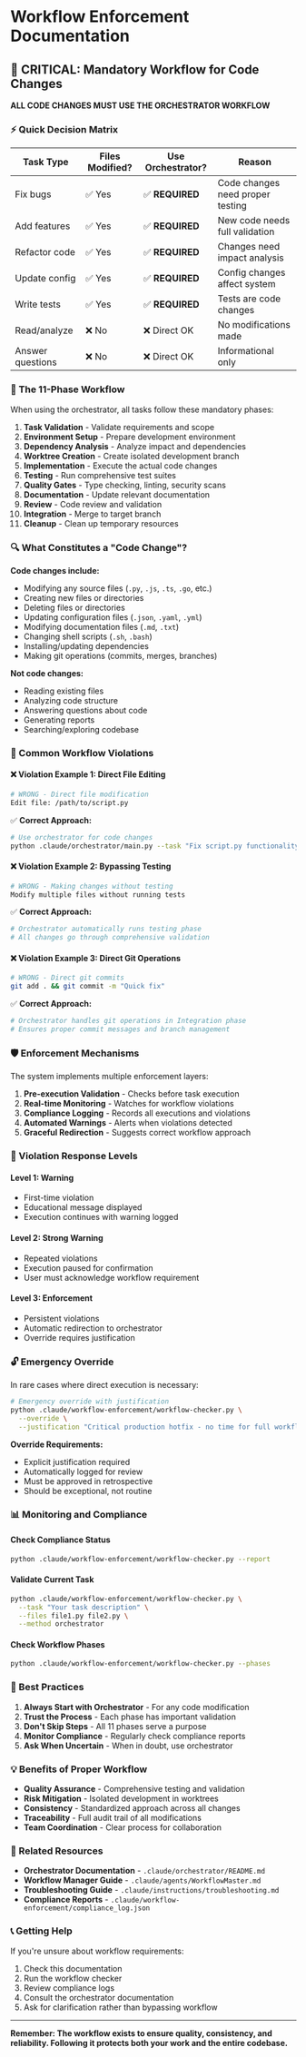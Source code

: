 # Workflow Enforcement Documentation

## 🚨 CRITICAL: Mandatory Workflow for Code Changes

**ALL CODE CHANGES MUST USE THE ORCHESTRATOR WORKFLOW**

### ⚡ Quick Decision Matrix

| Task Type | Files Modified? | Use Orchestrator? | Reason |
|-----------|----------------|-------------------|---------|
| Fix bugs | ✅ Yes | ✅ **REQUIRED** | Code changes need proper testing |
| Add features | ✅ Yes | ✅ **REQUIRED** | New code needs full validation |
| Refactor code | ✅ Yes | ✅ **REQUIRED** | Changes need impact analysis |
| Update config | ✅ Yes | ✅ **REQUIRED** | Config changes affect system |
| Write tests | ✅ Yes | ✅ **REQUIRED** | Tests are code changes |
| Read/analyze | ❌ No | ❌ Direct OK | No modifications made |
| Answer questions | ❌ No | ❌ Direct OK | Informational only |

### 🎯 The 11-Phase Workflow

When using the orchestrator, all tasks follow these mandatory phases:

1. **Task Validation** - Validate requirements and scope
2. **Environment Setup** - Prepare development environment
3. **Dependency Analysis** - Analyze impact and dependencies
4. **Worktree Creation** - Create isolated development branch
5. **Implementation** - Execute the actual code changes
6. **Testing** - Run comprehensive test suites
7. **Quality Gates** - Type checking, linting, security scans
8. **Documentation** - Update relevant documentation
9. **Review** - Code review and validation
10. **Integration** - Merge to target branch
11. **Cleanup** - Clean up temporary resources

### 🔍 What Constitutes a "Code Change"?

**Code changes include:**
- Modifying any source files (`.py`, `.js`, `.ts`, `.go`, etc.)
- Creating new files or directories
- Deleting files or directories
- Updating configuration files (`.json`, `.yaml`, `.yml`)
- Modifying documentation files (`.md`, `.txt`)
- Changing shell scripts (`.sh`, `.bash`)
- Installing/updating dependencies
- Making git operations (commits, merges, branches)

**Not code changes:**
- Reading existing files
- Analyzing code structure
- Answering questions about code
- Generating reports
- Searching/exploring codebase

### 🚫 Common Workflow Violations

#### ❌ Violation Example 1: Direct File Editing
```bash
# WRONG - Direct file modification
Edit file: /path/to/script.py
```

✅ **Correct Approach:**
```bash
# Use orchestrator for code changes
python .claude/orchestrator/main.py --task "Fix script.py functionality" --files "script.py"
```

#### ❌ Violation Example 2: Bypassing Testing
```bash
# WRONG - Making changes without testing
Modify multiple files without running tests
```

✅ **Correct Approach:**
```bash
# Orchestrator automatically runs testing phase
# All changes go through comprehensive validation
```

#### ❌ Violation Example 3: Direct Git Operations
```bash
# WRONG - Direct git commits
git add . && git commit -m "Quick fix"
```

✅ **Correct Approach:**
```bash
# Orchestrator handles git operations in Integration phase
# Ensures proper commit messages and branch management
```

### 🛡️ Enforcement Mechanisms

The system implements multiple enforcement layers:

1. **Pre-execution Validation** - Checks before task execution
2. **Real-time Monitoring** - Watches for workflow violations
3. **Compliance Logging** - Records all executions and violations
4. **Automated Warnings** - Alerts when violations detected
5. **Graceful Redirection** - Suggests correct workflow approach

### 🚨 Violation Response Levels

#### Level 1: Warning
- First-time violation
- Educational message displayed
- Execution continues with warning logged

#### Level 2: Strong Warning
- Repeated violations
- Execution paused for confirmation
- User must acknowledge workflow requirement

#### Level 3: Enforcement
- Persistent violations
- Automatic redirection to orchestrator
- Override requires justification

### 🔓 Emergency Override

In rare cases where direct execution is necessary:

```bash
# Emergency override with justification
python .claude/workflow-enforcement/workflow-checker.py \
  --override \
  --justification "Critical production hotfix - no time for full workflow"
```

**Override Requirements:**
- Explicit justification required
- Automatically logged for review
- Must be approved in retrospective
- Should be exceptional, not routine

### 📊 Monitoring and Compliance

#### Check Compliance Status
```bash
python .claude/workflow-enforcement/workflow-checker.py --report
```

#### Validate Current Task
```bash
python .claude/workflow-enforcement/workflow-checker.py \
  --task "Your task description" \
  --files file1.py file2.py \
  --method orchestrator
```

#### Check Workflow Phases
```bash
python .claude/workflow-enforcement/workflow-checker.py --phases
```

### 🎯 Best Practices

1. **Always Start with Orchestrator** - For any code modification
2. **Trust the Process** - Each phase has important validation
3. **Don't Skip Steps** - All 11 phases serve a purpose
4. **Monitor Compliance** - Regularly check compliance reports
5. **Ask When Uncertain** - When in doubt, use orchestrator

### 💡 Benefits of Proper Workflow

- **Quality Assurance** - Comprehensive testing and validation
- **Risk Mitigation** - Isolated development in worktrees
- **Consistency** - Standardized approach across all changes
- **Traceability** - Full audit trail of all modifications
- **Team Coordination** - Clear process for collaboration

### 🔗 Related Resources

- **Orchestrator Documentation** - `.claude/orchestrator/README.md`
- **Workflow Manager Guide** - `.claude/agents/WorkflowMaster.md`
- **Troubleshooting Guide** - `.claude/instructions/troubleshooting.md`
- **Compliance Reports** - `.claude/workflow-enforcement/compliance_log.json`

### 📞 Getting Help

If you're unsure about workflow requirements:

1. Check this documentation
2. Run the workflow checker
3. Review compliance logs
4. Consult the orchestrator documentation
5. Ask for clarification rather than bypassing workflow

---

**Remember: The workflow exists to ensure quality, consistency, and reliability. Following it protects both your work and the entire codebase.**
